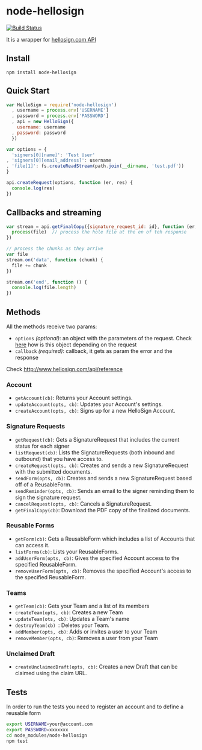 # node-hellosign

[![Build Status](https://travis-ci.org/ferlores/node-hellosign.png)](https://travis-ci.org/ferlores/node-hellosign)

It is a wrapper for [hellosign.com API](http://www.hellosign.com/api/reference)

## Install

```
npm install node-hellosign
```

## Quick Start

```javascript
var HelloSign = require('node-hellosign')
  , username = process.env['USERNAME']
  , password = process.env['PASSWORD']
  , api = new HelloSign({
    username: username
  , password: password
  })

var options = {
  'signers[0][name]': 'Test User'
, 'signers[0][email_address]': username
, 'file[1]': fs.createReadStream(path.join(__dirname, 'test.pdf'))
}

api.createRequest(options, function (er, res) {
  console.log(res)
})
```

## Callbacks and streaming

```javascript
var stream = api.getFinalCopy({signature_request_id: id}, function (er, file) {
  process(file)  // process the hole file at the en of teh response
})

// process the chunks as they arrive
var file
stream.on('data', function (chunk) {
  file += chunk
})

stream.on('end', function () {
  console.log(file.length)
})
```

## Methods
All the methods receive two params:
* ```options``` _(optional)_: an object with the parameters of the request. Check [here](http://www.hellosign.com/api/reference) how is this object depending on the request
* ```callback``` _(required)_: callback, it gets as param the error and the response

Check http://www.hellosign.com/api/reference

### Account
* ```getAccount(cb)```: Returns your Account settings.
* ```updateAccount(opts, cb)```: Updates your Account's settings.
* ```createAccount(opts, cb)```: Signs up for a new HelloSign Account.

### Signature Requests
* ```getRequest(cb)```: Gets a SignatureRequest that includes the current status for each signer 
* ```listRequest(cb)```: Lists the SignatureRequests (both inbound and outbound) that you have access to.
* ```createRequest(opts, cb)```: Creates and sends a new SignatureRequest with the submitted documents.
* ```sendForm(opts, cb)```: Creates and sends a new SignatureRequest based off of a ReusableForm.
* ```sendReminder(opts, cb)```: Sends an email to the signer reminding them to sign the signature request.
* ```cancelRequest(opts, cb)```: Cancels a SignatureRequest.
* ```getFinalCopy(cb)```: Download the PDF copy of the finalized documents.

### Reusable Forms
* ```getForm(cb)```: Gets a ReusableForm which includes a list of Accounts that can access it.
* ```listForms(cb)```: Lists your ReusableForms.
* ```addUserForm(opts, cb)```: Gives the specified Account access to the specified ReusableForm.
* ```removeUserForm(opts, cb)```: Removes the specified Account's access to the specified ReusableForm.

### Teams
* ```getTeam(cb)```: Gets your Team and a list of its members
* ```createTeam(opts, cb)```: Creates a new Team
* ```updateTeam(ots, cb)```: Updates a Team's name
* ```destroyTeam(cb) ```: Deletes your Team.
* ```addMember(opts, cb)```: Adds or invites a user to your Team
* ```removeMember(opts, cb)```: Removes a user from your Team

### Unclaimed Draft
* ```createUnclaimedDraft(opts, cb)```: Creates a new Draft that can be claimed using the claim URL.

## Tests

In order to run the tests you need to register an account and to define a reusable form

```bash
export USERNAME=your@account.com
export PASSWORD=xxxxxxx 
cd node_modules/node-hellosign
npm test
```
